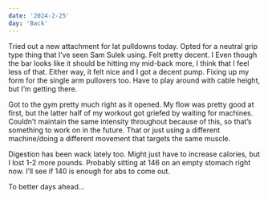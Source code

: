 ```yaml
---
date: '2024-2-25'
day: 'Back'
---
```


Tried out a new attachment for lat pulldowns today. Opted for a neutral grip type thing that I’ve seen Sam Sulek using. Felt pretty decent. I Even though the bar looks like it should be hitting my mid-back more, I think that I feel less of that. Either way, it felt nice and I got a decent pump. Fixing up my form for the single arm pullovers too. Have to play around with cable height, but I’m getting there.

Got to the gym pretty much right as it opened. My flow was pretty good at first, but the latter half of my workout got griefed by waiting for machines. Couldn’t maintain the same intensity throughout because of this, so that’s something to work on in the future. That or just using a different machine/doing a different movement that targets the same muscle.

Digestion has been wack lately too. Might just have to increase calories, but I lost 1-2 more pounds. Probably sitting at 146 on an empty stomach right now. I’ll see if 140 is enough for abs to come out.

To better days ahead…